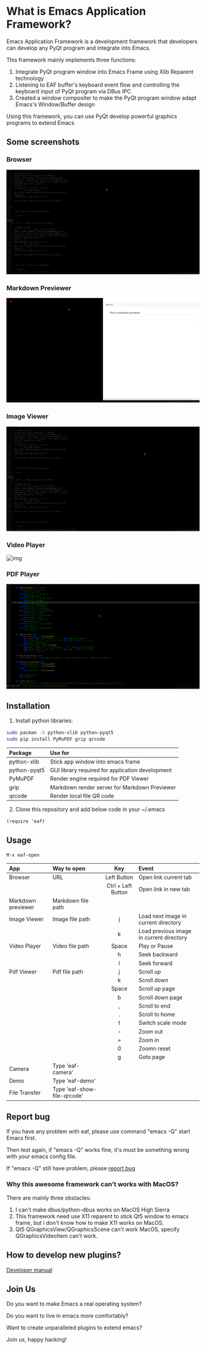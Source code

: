 # What is Emacs Application Framework?
Emacs Application Framework is a development framework that developers can develop any PyQt program and integrate into Emacs.

This framework mainly implements three functions:
1. Integrate PyQt program window into Emacs Frame using Xlib Reparent technology
2. Listening to EAF buffer's keyboard event flow and controlling the keyboard input of PyQt program via DBus IPC
3. Created a window compositer to make the PyQt program window adapt Emacs's Window/Buffer design

Using this framework, you can use PyQt develop powerful graphics programs to extend Emacs

## Some screenshots

### Browser
![img](./screenshot/browser.gif)

### Markdown Previewer
![img](./screenshot/markdown_previewer.gif)

### Image Viewer
![img](./screenshot/image_viewer.gif)

### Video Player
![img](./screenshot/video_player.gif)

### PDF Player
![img](./screenshot/pdf_viewer.gif)

## Installation

1. Install python libraries:
```Bash
sudo pacman -S python-xlib python-pyqt5
sudo pip install PyMuPDF grip qrcode
```

| Package      | Use for                                          |
| :--------    | :----                                            |
| python-xlib  | Stick app window into emacs frame                |
| python-pyqt5 | GUI library required for application development |
| PyMuPDF      | Render engine required for PDF Viewer            |
| grip         | Markdown render server for Markdown Previewer    |
| qrcode       | Render local file QR code                        |

2. Clone this repository and add below code in your ~/.emacs
```Elisp
(require 'eaf)
```

## Usage

```
M-x eaf-open
```
| App                | Way to open                 | Key                | Event                                    |
| :--------          | :----                       | :-----:            | :----                                    |
| Browser            | URL                         | Left Button        | Open link current tab                    |
|                    |                             | Ctrl + Left Button | Open link in new tab                     |
| Markdown previewer | Markdown file path          |                    |                                          |
| Image Viewer       | Image file path             | j                  | Load next image in current directory     |
|                    |                             | k                  | Load previous image in current directory |
| Video Player       | Video file path             | Space              | Play or Pause                            |
|                    |                             | h                  | Seek backward                            |
|                    |                             | l                  | Seek forward                             |
| Pdf Viewer         | Pdf file path               | j                  | Scroll up                                |
|                    |                             | k                  | Scroll down                              |
|                    |                             | Space              | Scroll up page                           |
|                    |                             | b                  | Scroll down page                         |
|                    |                             | ,                  | Scroll to end                            |
|                    |                             | .                  | Scroll to home                           |
|                    |                             | t                  | Switch scale mode                        |
|                    |                             | -                  | Zoom out                                 |
|                    |                             | =                  | Zoom in                                  |
|                    |                             | 0                  | Zoomn reset                              |
|                    |                             | g                  | Goto page                                |
| Camera             | Type 'eaf-camera'           |                    |                                          |
| Demo               | Type 'eaf-demo'             |                    |                                          |
| File Transfer      | Type 'eaf-show-file-qrcode' |                    |                                          |

## Report bug
If you have any problem with eaf, please use command "emacs -Q" start Emacs first.

Then test again, if "emacs -Q" works fine, it's must be something wrong with your emacs config file.

If "emacs -Q" still have problem, please [report bug](https://github.com/manateelazycat/emacs-application-framework/issues/new)

### Why this awesome framework can't works with MacOS?
There are mainly three obstacles:
1. I can't make dbus/python-dbus works on MacOS High Sierra
2. This framework need use X11 reparent to stick Qt5 window to emacs frame, but i don't know how to make X11 works on MacOS.
3. Qt5 QGraphicsView/QGraphicsScene can't work MacOS, specify QGraphicsVideoItem can't work.

## How to develop new plugins?
[Developer manual](HACKING.md)

## Join Us
Do you want to make Emacs a real operating system?

Do you want to live in emacs more comfortably?

Want to create unparalleled plugins to extend emacs?

Join us, happy hacking!
